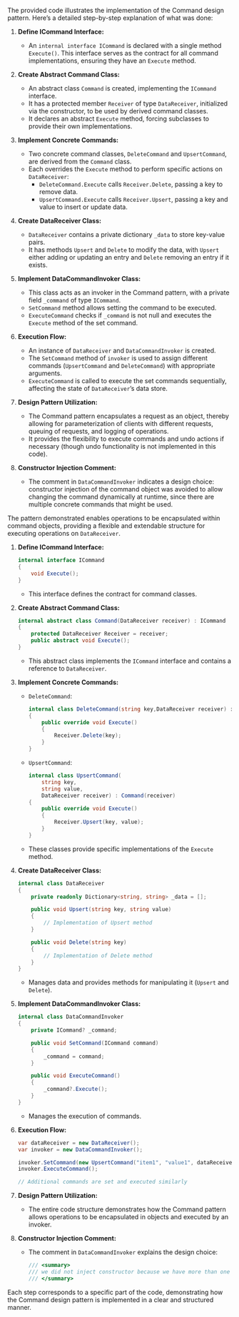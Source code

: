 The provided code illustrates the implementation of the Command design pattern. Here’s a detailed step-by-step explanation of what was done:

1. **Define ICommand Interface:**
   - An `internal interface ICommand` is declared with a single method `Execute()`. This interface serves as the contract for all command implementations, ensuring they have an `Execute` method.

2. **Create Abstract Command Class:**
   - An abstract class `Command` is created, implementing the `ICommand` interface.
   - It has a protected member `Receiver` of type `DataReceiver`, initialized via the constructor, to be used by derived command classes.
   - It declares an abstract `Execute` method, forcing subclasses to provide their own implementations.

3. **Implement Concrete Commands:**
   - Two concrete command classes, `DeleteCommand` and `UpsertCommand`, are derived from the `Command` class.
   - Each overrides the `Execute` method to perform specific actions on `DataReceiver`:
     - `DeleteCommand.Execute` calls `Receiver.Delete`, passing a key to remove data.
     - `UpsertCommand.Execute` calls `Receiver.Upsert`, passing a key and value to insert or update data.

4. **Create DataReceiver Class:**
   - `DataReceiver` contains a private dictionary `_data` to store key-value pairs.
   - It has methods `Upsert` and `Delete` to modify the data, with `Upsert` either adding or updating an entry and `Delete` removing an entry if it exists.

5. **Implement DataCommandInvoker Class:**
   - This class acts as an invoker in the Command pattern, with a private field `_command` of type `ICommand`.
   - `SetCommand` method allows setting the command to be executed.
   - `ExecuteCommand` checks if `_command` is not null and executes the `Execute` method of the set command.

6. **Execution Flow:**
   - An instance of `DataReceiver` and `DataCommandInvoker` is created.
   - The `SetCommand` method of `invoker` is used to assign different commands (`UpsertCommand` and `DeleteCommand`) with appropriate arguments.
   - `ExecuteCommand` is called to execute the set commands sequentially, affecting the state of `DataReceiver`’s data store.

7. **Design Pattern Utilization:**
   - The Command pattern encapsulates a request as an object, thereby allowing for parameterization of clients with different requests, queuing of requests, and logging of operations.
   - It provides the flexibility to execute commands and undo actions if necessary (though undo functionality is not implemented in this code).

8. **Constructor Injection Comment:**
   - The comment in `DataCommandInvoker` indicates a design choice: constructor injection of the command object was avoided to allow changing the command dynamically at runtime, since there are multiple concrete commands that might be used.

The pattern demonstrated enables operations to be encapsulated within command objects, providing a flexible and extendable structure for executing operations on `DataReceiver`.
1. **Define ICommand Interface:**
   ```csharp
   internal interface ICommand
   {
       void Execute();
   }
   ```
   - This interface defines the contract for command classes.

2. **Create Abstract Command Class:**
   ```csharp
   internal abstract class Command(DataReceiver receiver) : ICommand
   {
       protected DataReceiver Receiver = receiver;
       public abstract void Execute();
   }
   ```
   - This abstract class implements the `ICommand` interface and contains a reference to `DataReceiver`.

3. **Implement Concrete Commands:**
   - `DeleteCommand`:
     ```csharp
     internal class DeleteCommand(string key,DataReceiver receiver) : Command(receiver)
     {
         public override void Execute()
         {
             Receiver.Delete(key);
         }
     }
     ```
   - `UpsertCommand`:
     ```csharp
     internal class UpsertCommand(
         string key,
         string value,
         DataReceiver receiver) : Command(receiver)
     {
         public override void Execute()
         {
             Receiver.Upsert(key, value);
         }
     }
     ```
   - These classes provide specific implementations of the `Execute` method.

4. **Create DataReceiver Class:**
   ```csharp
   internal class DataReceiver
   {
       private readonly Dictionary<string, string> _data = [];

       public void Upsert(string key, string value)
       {
           // Implementation of Upsert method
       }

       public void Delete(string key)
       {
           // Implementation of Delete method
       }
   }
   ```
   - Manages data and provides methods for manipulating it (`Upsert` and `Delete`).

5. **Implement DataCommandInvoker Class:**
   ```csharp
   internal class DataCommandInvoker
   {
       private ICommand? _command;

       public void SetCommand(ICommand command)
       {
           _command = command;
       }

       public void ExecuteCommand()
       {
           _command?.Execute();
       }
   }
   ```
   - Manages the execution of commands.

6. **Execution Flow:**
   ```csharp
   var dataReceiver = new DataReceiver();
   var invoker = new DataCommandInvoker();

   invoker.SetCommand(new UpsertCommand("item1", "value1", dataReceiver));
   invoker.ExecuteCommand();

   // Additional commands are set and executed similarly
   ```

7. **Design Pattern Utilization:**
   - The entire code structure demonstrates how the Command pattern allows operations to be encapsulated in objects and executed by an invoker.

8. **Constructor Injection Comment:**
   - The comment in `DataCommandInvoker` explains the design choice:
     ```csharp
     /// <summary>
     /// we did not inject constructor because we have more than one concrete commands 
     /// </summary>
     ```

Each step corresponds to a specific part of the code, demonstrating how the Command design pattern is implemented in a clear and structured manner.
